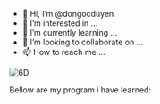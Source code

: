 - 👋 Hi, I’m @dongocduyen
- 👀 I’m interested in ...
- 🌱 I’m currently learning ...
- 💞️ I’m looking to collaborate on ...
- 📫 How to reach me ...

<!---
dongocduyen/dongocduyen is a ✨ special ✨ repository because its `README.md` (this file) appears on your GitHub profile.
You can click the Preview link to take a look at your changes.
--->
![6D](https://user-images.githubusercontent.com/76091314/163671720-b96a5ea4-4cf3-4ce1-ab8a-43a495c3bbe5.gif)

Bellow are my program i have learned:


